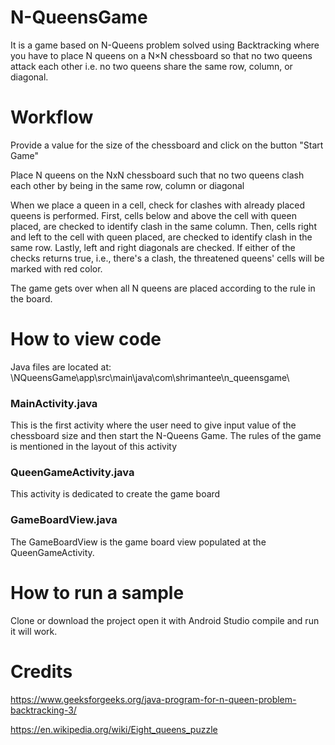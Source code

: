 # N-QueensGame
It is a game based on N-Queens problem solved using Backtracking where you have to place N queens on a N×N chessboard so that no two queens attack each other i.e. no two queens share the same row, column, or diagonal.
          
# Workflow

Provide a value for the size of the chessboard and click on the button "Start Game"

Place N queens on the NxN chessboard such that no two queens clash each other by being in the same row, column or diagonal

When we place a queen in a cell, check for clashes with already placed queens is performed.
First, cells below and above the cell with queen placed, are checked to identify clash in the same column.
Then, cells right and left to the cell with queen placed, are checked to identify clash in the same row.
Lastly, left and right diagonals are checked.
If either of the checks returns true, i.e., there's a clash, the threatened queens' cells will be marked with red color.

The game gets over when all N queens are placed according to the rule in the board.

# How to view code

Java files are located at: 
\NQueensGame\app\src\main\java\com\shrimantee\n_queensgame\

### MainActivity.java
  
This is the first activity where the user need to give input value of the chessboard size and then start the N-Queens Game.
The rules of the game is mentioned in the layout of this activity

### QueenGameActivity.java

This activity is dedicated to create the game board
 
### GameBoardView.java

The GameBoardView is the game board view populated at the QueenGameActivity. 



# How to run a sample
Clone or download the project open it with Android Studio compile and run it will work.

# Credits
https://www.geeksforgeeks.org/java-program-for-n-queen-problem-backtracking-3/

https://en.wikipedia.org/wiki/Eight_queens_puzzle

